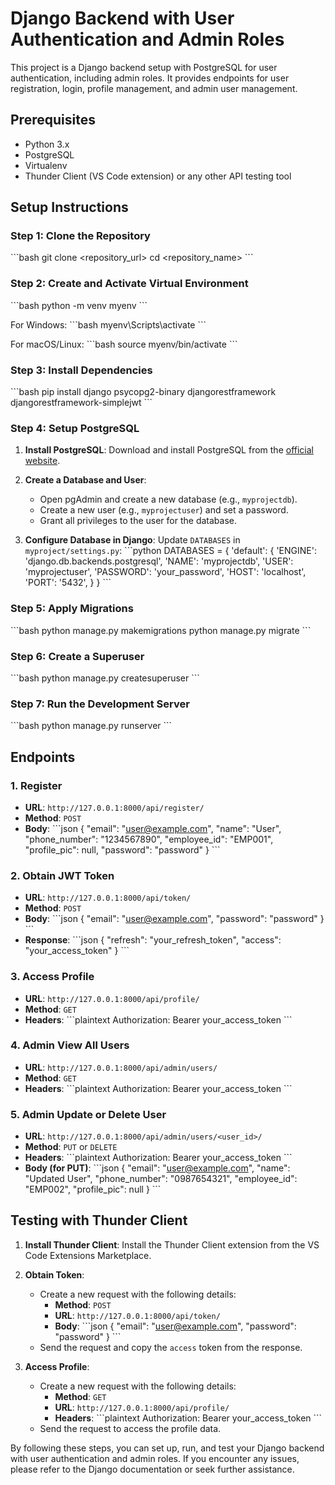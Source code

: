 
# Django Backend with User Authentication and Admin Roles

This project is a Django backend setup with PostgreSQL for user authentication, including admin roles. It provides endpoints for user registration, login, profile management, and admin user management.

## Prerequisites

- Python 3.x
- PostgreSQL
- Virtualenv
- Thunder Client (VS Code extension) or any other API testing tool

## Setup Instructions

### Step 1: Clone the Repository

\`\`\`bash
git clone <repository_url>
cd <repository_name>
\`\`\`

### Step 2: Create and Activate Virtual Environment

\`\`\`bash
python -m venv myenv
\`\`\`

For Windows:
\`\`\`bash
myenv\Scripts\activate
\`\`\`

For macOS/Linux:
\`\`\`bash
source myenv/bin/activate
\`\`\`

### Step 3: Install Dependencies

\`\`\`bash
pip install django psycopg2-binary djangorestframework djangorestframework-simplejwt
\`\`\`

### Step 4: Setup PostgreSQL

1. **Install PostgreSQL**: Download and install PostgreSQL from the [official website](https://www.postgresql.org/download/).

2. **Create a Database and User**:
   - Open pgAdmin and create a new database (e.g., `myprojectdb`).
   - Create a new user (e.g., `myprojectuser`) and set a password.
   - Grant all privileges to the user for the database.

3. **Configure Database in Django**: Update `DATABASES` in `myproject/settings.py`:
   \`\`\`python
   DATABASES = {
       'default': {
           'ENGINE': 'django.db.backends.postgresql',
           'NAME': 'myprojectdb',
           'USER': 'myprojectuser',
           'PASSWORD': 'your_password',
           'HOST': 'localhost',
           'PORT': '5432',
       }
   }
   \`\`\`

### Step 5:  Apply Migrations

\`\`\`bash
python manage.py makemigrations
python manage.py migrate
\`\`\`

### Step 6: Create a Superuser

\`\`\`bash
python manage.py createsuperuser
\`\`\`

### Step 7: Run the Development Server

\`\`\`bash
python manage.py runserver
\`\`\`

## Endpoints

### 1. Register

- **URL**: `http://127.0.0.1:8000/api/register/`
- **Method**: `POST`
- **Body**:
  \`\`\`json
  {
      "email": "user@example.com",
      "name": "User",
      "phone_number": "1234567890",
      "employee_id": "EMP001",
      "profile_pic": null,
      "password": "password"
  }
  \`\`\`

### 2. Obtain JWT Token

- **URL**: `http://127.0.0.1:8000/api/token/`
- **Method**: `POST`
- **Body**:
  \`\`\`json
  {
      "email": "user@example.com",
      "password": "password"
  }
  \`\`\`
- **Response**:
  \`\`\`json
  {
      "refresh": "your_refresh_token",
      "access": "your_access_token"
  }
  \`\`\`

### 3. Access Profile

- **URL**: `http://127.0.0.1:8000/api/profile/`
- **Method**: `GET`
- **Headers**:
  \`\`\`plaintext
  Authorization: Bearer your_access_token
  \`\`\`

### 4. Admin View All Users

- **URL**: `http://127.0.0.1:8000/api/admin/users/`
- **Method**: `GET`
- **Headers**:
  \`\`\`plaintext
  Authorization: Bearer your_access_token
  \`\`\`

### 5. Admin Update or Delete User

- **URL**: `http://127.0.0.1:8000/api/admin/users/<user_id>/`
- **Method**: `PUT` or `DELETE`
- **Headers**:
  \`\`\`plaintext
  Authorization: Bearer your_access_token
  \`\`\`
- **Body (for PUT)**:
  \`\`\`json
  {
      "email": "user@example.com",
      "name": "Updated User",
      "phone_number": "0987654321",
      "employee_id": "EMP002",
      "profile_pic": null
  }
  \`\`\`

## Testing with Thunder Client

1. **Install Thunder Client**: Install the Thunder Client extension from the VS Code Extensions Marketplace.

2. **Obtain Token**:
   - Create a new request with the following details:
     - **Method**: `POST`
     - **URL**: `http://127.0.0.1:8000/api/token/`
     - **Body**:
       \`\`\`json
       {
           "email": "user@example.com",
           "password": "password"
       }
       \`\`\`
   - Send the request and copy the `access` token from the response.

3. **Access Profile**:
   - Create a new request with the following details:
     - **Method**: `GET`
     - **URL**: `http://127.0.0.1:8000/api/profile/`
     - **Headers**:
       \`\`\`plaintext
       Authorization: Bearer your_access_token
       \`\`\`
   - Send the request to access the profile data.

By following these steps, you can set up, run, and test your Django backend with user authentication and admin roles. If you encounter any issues, please refer to the Django documentation or seek further assistance.
